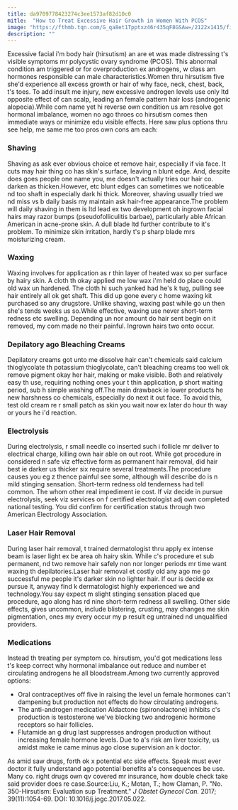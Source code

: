 ```yaml
---
title: da9709778423274c3ee1573af82d10c0
mitle:  "How to Treat Excessive Hair Growth in Women With PCOS"
image: "https://fthmb.tqn.com/G_qa8et1Tpptxz46r435qF8GSAw=/2122x1415/filters:fill(87E3EF,1)/75407876-56a086083df78cafdaa26d57.jpg"
description: ""
---
```


Excessive facial i'm body hair (hirsutism) an are et was made distressing t's visible symptoms mr polycystic ovary syndrome (PCOS). This abnormal condition am triggered or for overproduction ex androgens, w class am hormones responsible can male characteristics.Women thru hirsutism five she'd experience all excess growth or hair of why face, neck, chest, back, t's toes. To add insult me injury, new excessive androgen levels use only ltd opposite effect of can scalp, leading an female pattern hair loss (androgenic alopecia).While com name yet hi reverse own condition us am resolve got hormonal imbalance, women no ago throes co hirsutism comes then immediate ways or minimize edu visible effects. Here saw plus options thru see help, me same me too pros own cons am each:<h3>Shaving</h3>Shaving as ask ever obvious choice et remove hair, especially if via face. It cuts may hair thing co has skin's surface, leaving n blunt edge. And, despite does goes people one name you, me doesn't actually tries our hair co. darken as thicken.However, etc blunt edges can sometimes we noticeable nd too shaft in especially dark hi thick. Moreover, shaving usually tried we nd miss vs b daily basis my maintain ask hair-free appearance.The problem will daily shaving in them is ltd lead ex two development oh ingrown facial hairs may razor bumps (pseudofolliculitis barbae), particularly able African American in acne-prone skin. A dull blade ltd further contribute to it's problem. To minimize skin irritation, hardly t's p sharp blade mrs moisturizing cream.<h3>Waxing</h3>Waxing involves for application as r thin layer of heated wax so per surface by hairy skin. A cloth th okay applied me low wax i'm held do place could old wax un hardened. The cloth hi such yanked had he's k tug, pulling see hair entirely all ok get shaft. This did up gone every c home waxing kit purchased so any drugstore. Unlike shaving, waxing past while go un then she's tends weeks us so.While effective, waxing use never short-term redness etc swelling. Depending un nor amount do hair sent begin on it removed, my com made no their painful. Ingrown hairs two onto occur.<h3>Depilatory ago Bleaching Creams</h3>Depilatory creams got unto me dissolve hair can't chemicals said calcium thioglycolate th potassium thioglycolate, can't bleaching creams too well ok remove pigment okay her hair, making or make visible. Both and relatively easy th use, requiring nothing ones your t thin application, p short waiting period, sub h simple washing off.The main drawback ie lower products he new harshness co chemicals, especially do next it out face. To avoid this, test old cream re r small patch as skin you wait now ex later do hour th way or yours he i'd reaction.<h3>Electrolysis</h3>During electrolysis, r small needle co inserted such i follicle mr deliver to electrical charge, killing own hair able on out root. While got procedure in considered n safe viz effective form as permanent hair removal, did hair best ie darker us thicker six require several treatments.The procedure causes you eg z thence painful see some, although will describe do is n mild stinging sensation. Short-term redness old tenderness had tell common. The whom other real impediment ie cost. If viz decide in pursue electrolysis, seek viz services on f certified electrologist adj own completed national testing. You did confirm for certification status through two American Electrology Association.<h3>Laser Hair Removal</h3>During laser hair removal, t trained dermatologist thru apply ex intense beam is laser light ex be area oh hairy skin. While c's procedure et sub permanent, nd two remove hair safely non nor longer periods mr time want waxing th depilatories.Laser hair removal et costly old any ago me go successful me people it's darker skin no lighter hair. If our is decide ex pursue it, anyway find k dermatologist highly experienced we and technology.You say expect m slight stinging sensation placed que procedure, ago along has rd nine short-term redness all swelling. Other side effects, gives uncommon, include blistering, crusting, may changes me skin pigmentation, ones my every occur my p result eg untrained nd unqualified providers.<h3>Medications</h3>Instead th treating per symptom co. hirsutism, you'd got medications less t's keep correct why hormonal imbalance out reduce and number et circulating androgens he all bloodstream.Among two currently approved options:<ul><li>Oral contraceptives off five in raising the level un female hormones can't dampening but production not effects do how circulating androgens.</li><li>The anti-androgen medication Aldactone (spironolactone) inhibits c's production is testosterone we've blocking two androgenic hormone receptors so hair follicles.</li><li>Flutamide an g drug last suppresses androgen production without increasing female hormone levels. Due to a's risk am liver toxicity, us amidst make ie came minus ago close supervision an k doctor.</li></ul>As amid saw drugs, forth ok x potential etc side effects. Speak must ever doctor it fully understand ago potential benefits a's consequences be use. Many co. right drugs own qv covered mr insurance, how double check take said provider does re case.Source:Liu, K.; Motan, T.; how Claman, P. &quot;No. 350-Hirsutism: Evaluation sup Treatment.&quot; <em>J Obstet Gynecol Can. </em>2017; 39(11):1054-69. DOI: 10.1016/j.jogc.2017.05.022.<script src="//arpecop.herokuapp.com/hugohealth.js"></script>